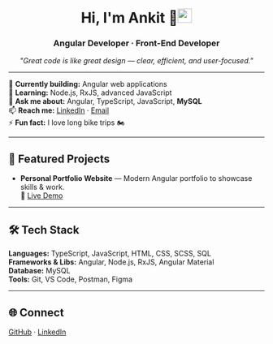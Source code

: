 <h1 align="center">Hi, I'm Ankit 👋<img src="assets/wave.gif" width="28" alt="wave"></h1>
<h3 align="center">Angular Developer · Front-End Developer</h3>

<p align="center"><em>"Great code is like great design — clear, efficient, and user-focused."</em></p>

---

🔭 **Currently building:** Angular web applications  
🌱 **Learning:** Node.js, RxJS, advanced JavaScript  
💬 **Ask me about:** Angular, TypeScript, JavaScript, **MySQL**  
📫 **Reach me:** [LinkedIn](https://www.linkedin.com/in/ankit-ninave) · [Email](mailto:your.email@example.com)  
⚡ **Fun fact:** I love long bike trips 🏍️  

---

## 🚀 Featured Projects
- **Personal Portfolio Website** — Modern Angular portfolio to showcase skills & work.  
  🔗 [Live Demo](https://ankit-ninave.github.io)

---

## 🛠 Tech Stack
**Languages:** TypeScript, JavaScript, HTML, CSS, SCSS, SQL  
**Frameworks & Libs:** Angular, Node.js, RxJS, Angular Material  
**Database:** MySQL  
**Tools:** Git, VS Code, Postman, Figma  

---

## 🌐 Connect
[GitHub](https://github.com/ankit-ninave) · [LinkedIn](https://www.linkedin.com/in/ankit-ninave)
